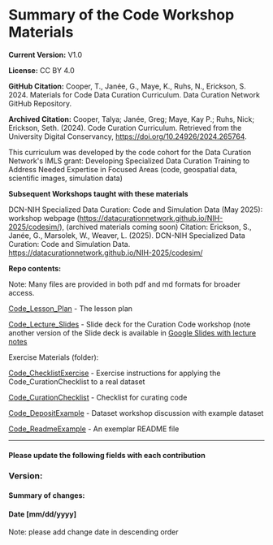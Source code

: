 # Summary of the Code Workshop Materials
**Current Version:** V1.0

**License:** CC BY 4.0

**GitHub Citation:**  Cooper, T., Janée, G., Maye, K., Ruhs, N., Erickson, S. 2024. Materials for Code Data Curation Curriculum. Data Curation Network GitHub Repository. 

**Archived Citation:** Cooper, Talya; Janée, Greg; Maye, Kay P.; Ruhs, Nick; Erickson, Seth. (2024). Code Curation Curriculum. Retrieved from the University Digital Conservancy, https://doi.org/10.24926/2024.265764.

This curriculum was developed by the code cohort for the Data Curation Network's IMLS grant: Developing Specialized Data Curation Training to Address Needed Expertise in Focused Areas (code, geospatial data, scientific images, simulation data)

**Subsequent Workshops taught with these materials**

DCN-NIH Specialized Data Curation: Code and Simulation Data (May 2025): workshop webpage (https://datacurationnetwork.github.io/NIH-2025/codesim/), (archived materials coming soon)
Citation: Erickson, S., Janée, G., Marsolek, W., Weaver, L. (2025). DCN-NIH Specialized Data Curation: Code and Simulation Data. https://datacurationnetwork.github.io/NIH-2025/codesim/

**Repo contents:**

Note: Many files are provided in both pdf and md formats for broader access.

[Code\_Lesson\_Plan](<Code_Lesson_Plan.md>) - The lesson plan

[Code\_Lecture\_Slides](<Code_Lecture_Slides.pdf>) - Slide deck for the Curation Code workshop (note another version of the Slide deck is available in [Google Slides with lecture notes](https://docs.google.com/presentation/d/1xMkrJkQEYCNNAsMGYCiNqRcN2WXH3P0xXb98O2KtSMk/edit?usp=sharing)

Exercise Materials (folder): 

[Code\_ChecklistExercise](https://github.com/DataCurationNetwork/curation-curriculum/blob/4ec8bd6de6f04b87b6da6eb4f5207d51c52052b5/Specialized%20Data%20Types/Code/Exercise%20Materials/Code_ChecklistExercise.pdf) - Exercise instructions for applying the Code\_CurationChecklist to a real dataset

[Code\_CurationChecklist](https://github.com/DataCurationNetwork/curation-curriculum/blob/4ec8bd6de6f04b87b6da6eb4f5207d51c52052b5/Specialized%20Data%20Types/Code/Exercise%20Materials/Code_CurationChecklist.pdf) - Checklist for curating code

[Code\_DepositExample](https://github.com/DataCurationNetwork/curation-curriculum/blob/4ec8bd6de6f04b87b6da6eb4f5207d51c52052b5/Specialized%20Data%20Types/Code/Exercise%20Materials/Code_DepositExample.pdf) - Dataset workshop discussion with example dataset

[Code\_ReadmeExample](https://github.com/DataCurationNetwork/curation-curriculum/blob/4ec8bd6de6f04b87b6da6eb4f5207d51c52052b5/Specialized%20Data%20Types/Code/Exercise%20Materials/Code_ReadmeExample.pdf) - An exemplar README file

----------------------------------------------------------------------------------------

#### Please update the following fields with each contribution

### Version:

#### Summary of changes:

#### Date [mm/dd/yyyy]

Note: please add change date in descending order
